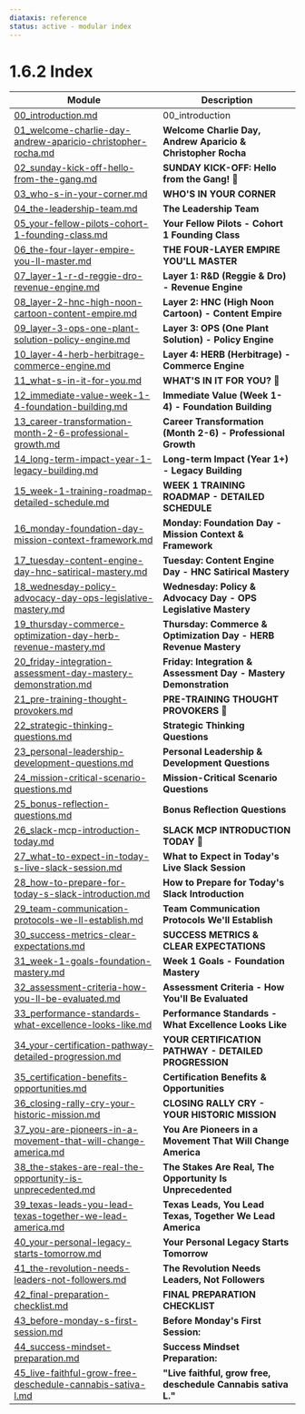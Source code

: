 ```yaml
---
diataxis: reference
status: active - modular index
---
```


# 1.6.2 Index

| Module | Description |
|--------|-------------|
| [00_introduction.md](00_introduction.md) | 00_introduction |
| [01_welcome-charlie-day-andrew-aparicio-christopher-rocha.md](01_welcome-charlie-day-andrew-aparicio-christopher-rocha.md) | **Welcome Charlie Day, Andrew Aparicio & Christopher Rocha** |
| [02_sunday-kick-off-hello-from-the-gang.md](02_sunday-kick-off-hello-from-the-gang.md) | **SUNDAY KICK-OFF: Hello from the Gang! 👋** |
| [03_who-s-in-your-corner.md](03_who-s-in-your-corner.md) | **WHO'S IN YOUR CORNER** |
| [04_the-leadership-team.md](04_the-leadership-team.md) | **The Leadership Team** |
| [05_your-fellow-pilots-cohort-1-founding-class.md](05_your-fellow-pilots-cohort-1-founding-class.md) | **Your Fellow Pilots - Cohort 1 Founding Class** |
| [06_the-four-layer-empire-you-ll-master.md](06_the-four-layer-empire-you-ll-master.md) | **THE FOUR-LAYER EMPIRE YOU'LL MASTER** |
| [07_layer-1-r-d-reggie-dro-revenue-engine.md](07_layer-1-r-d-reggie-dro-revenue-engine.md) | **Layer 1: R&D (Reggie & Dro) - Revenue Engine** |
| [08_layer-2-hnc-high-noon-cartoon-content-empire.md](08_layer-2-hnc-high-noon-cartoon-content-empire.md) | **Layer 2: HNC (High Noon Cartoon) - Content Empire** |
| [09_layer-3-ops-one-plant-solution-policy-engine.md](09_layer-3-ops-one-plant-solution-policy-engine.md) | **Layer 3: OPS (One Plant Solution) - Policy Engine** |
| [10_layer-4-herb-herbitrage-commerce-engine.md](10_layer-4-herb-herbitrage-commerce-engine.md) | **Layer 4: HERB (Herbitrage) - Commerce Engine** |
| [11_what-s-in-it-for-you.md](11_what-s-in-it-for-you.md) | **WHAT'S IN IT FOR YOU? 🎯** |
| [12_immediate-value-week-1-4-foundation-building.md](12_immediate-value-week-1-4-foundation-building.md) | **Immediate Value (Week 1-4) - Foundation Building** |
| [13_career-transformation-month-2-6-professional-growth.md](13_career-transformation-month-2-6-professional-growth.md) | **Career Transformation (Month 2-6) - Professional Growth** |
| [14_long-term-impact-year-1-legacy-building.md](14_long-term-impact-year-1-legacy-building.md) | **Long-term Impact (Year 1+) - Legacy Building** |
| [15_week-1-training-roadmap-detailed-schedule.md](15_week-1-training-roadmap-detailed-schedule.md) | **WEEK 1 TRAINING ROADMAP - DETAILED SCHEDULE** |
| [16_monday-foundation-day-mission-context-framework.md](16_monday-foundation-day-mission-context-framework.md) | **Monday: Foundation Day - Mission Context & Framework** |
| [17_tuesday-content-engine-day-hnc-satirical-mastery.md](17_tuesday-content-engine-day-hnc-satirical-mastery.md) | **Tuesday: Content Engine Day - HNC Satirical Mastery** |
| [18_wednesday-policy-advocacy-day-ops-legislative-mastery.md](18_wednesday-policy-advocacy-day-ops-legislative-mastery.md) | **Wednesday: Policy & Advocacy Day - OPS Legislative Mastery** |
| [19_thursday-commerce-optimization-day-herb-revenue-mastery.md](19_thursday-commerce-optimization-day-herb-revenue-mastery.md) | **Thursday: Commerce & Optimization Day - HERB Revenue Mastery** |
| [20_friday-integration-assessment-day-mastery-demonstration.md](20_friday-integration-assessment-day-mastery-demonstration.md) | **Friday: Integration & Assessment Day - Mastery Demonstration** |
| [21_pre-training-thought-provokers.md](21_pre-training-thought-provokers.md) | **PRE-TRAINING THOUGHT PROVOKERS 🤔** |
| [22_strategic-thinking-questions.md](22_strategic-thinking-questions.md) | **Strategic Thinking Questions** |
| [23_personal-leadership-development-questions.md](23_personal-leadership-development-questions.md) | **Personal Leadership & Development Questions** |
| [24_mission-critical-scenario-questions.md](24_mission-critical-scenario-questions.md) | **Mission-Critical Scenario Questions** |
| [25_bonus-reflection-questions.md](25_bonus-reflection-questions.md) | **Bonus Reflection Questions** |
| [26_slack-mcp-introduction-today.md](26_slack-mcp-introduction-today.md) | **SLACK MCP INTRODUCTION TODAY 📱** |
| [27_what-to-expect-in-today-s-live-slack-session.md](27_what-to-expect-in-today-s-live-slack-session.md) | **What to Expect in Today's Live Slack Session** |
| [28_how-to-prepare-for-today-s-slack-introduction.md](28_how-to-prepare-for-today-s-slack-introduction.md) | **How to Prepare for Today's Slack Introduction** |
| [29_team-communication-protocols-we-ll-establish.md](29_team-communication-protocols-we-ll-establish.md) | **Team Communication Protocols We'll Establish** |
| [30_success-metrics-clear-expectations.md](30_success-metrics-clear-expectations.md) | **SUCCESS METRICS & CLEAR EXPECTATIONS** |
| [31_week-1-goals-foundation-mastery.md](31_week-1-goals-foundation-mastery.md) | **Week 1 Goals - Foundation Mastery** |
| [32_assessment-criteria-how-you-ll-be-evaluated.md](32_assessment-criteria-how-you-ll-be-evaluated.md) | **Assessment Criteria - How You'll Be Evaluated** |
| [33_performance-standards-what-excellence-looks-like.md](33_performance-standards-what-excellence-looks-like.md) | **Performance Standards - What Excellence Looks Like** |
| [34_your-certification-pathway-detailed-progression.md](34_your-certification-pathway-detailed-progression.md) | **YOUR CERTIFICATION PATHWAY - DETAILED PROGRESSION** |
| [35_certification-benefits-opportunities.md](35_certification-benefits-opportunities.md) | **Certification Benefits & Opportunities** |
| [36_closing-rally-cry-your-historic-mission.md](36_closing-rally-cry-your-historic-mission.md) | **CLOSING RALLY CRY - YOUR HISTORIC MISSION** |
| [37_you-are-pioneers-in-a-movement-that-will-change-america.md](37_you-are-pioneers-in-a-movement-that-will-change-america.md) | **You Are Pioneers in a Movement That Will Change America** |
| [38_the-stakes-are-real-the-opportunity-is-unprecedented.md](38_the-stakes-are-real-the-opportunity-is-unprecedented.md) | **The Stakes Are Real, The Opportunity Is Unprecedented** |
| [39_texas-leads-you-lead-texas-together-we-lead-america.md](39_texas-leads-you-lead-texas-together-we-lead-america.md) | **Texas Leads, You Lead Texas, Together We Lead America** |
| [40_your-personal-legacy-starts-tomorrow.md](40_your-personal-legacy-starts-tomorrow.md) | **Your Personal Legacy Starts Tomorrow** |
| [41_the-revolution-needs-leaders-not-followers.md](41_the-revolution-needs-leaders-not-followers.md) | **The Revolution Needs Leaders, Not Followers** |
| [42_final-preparation-checklist.md](42_final-preparation-checklist.md) | **FINAL PREPARATION CHECKLIST** |
| [43_before-monday-s-first-session.md](43_before-monday-s-first-session.md) | **Before Monday's First Session:** |
| [44_success-mindset-preparation.md](44_success-mindset-preparation.md) | **Success Mindset Preparation:** |
| [45_live-faithful-grow-free-deschedule-cannabis-sativa-l.md](45_live-faithful-grow-free-deschedule-cannabis-sativa-l.md) | **"Live faithful, grow free, deschedule Cannabis sativa L."** |
